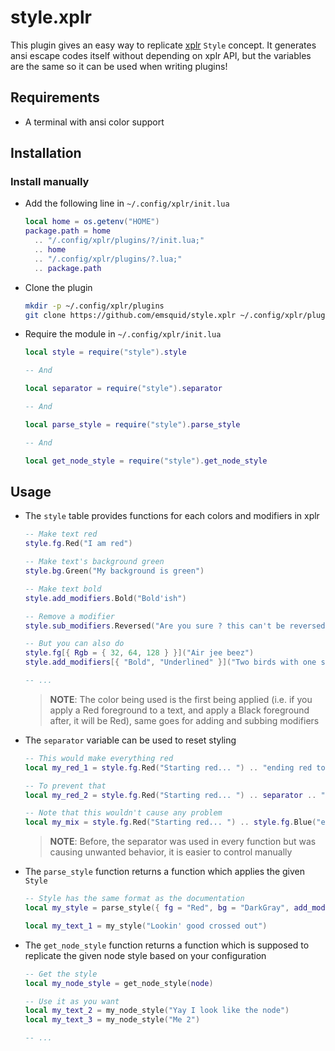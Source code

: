 # style.xplr

This plugin gives an easy way to replicate [xplr](https://xplr.dev) `Style` concept. 
It generates ansi escape codes itself without depending on xplr API, but the variables are the same so it can be used when writing plugins!

## Requirements

- A terminal with ansi color support

## Installation

### Install manually

- Add the following line in `~/.config/xplr/init.lua`

    ```lua
    local home = os.getenv("HOME")
    package.path = home
      .. "/.config/xplr/plugins/?/init.lua;"
      .. home
      .. "/.config/xplr/plugins/?.lua;"
      .. package.path
    ```

- Clone the plugin

    ```bash
    mkdir -p ~/.config/xplr/plugins
    git clone https://github.com/emsquid/style.xplr ~/.config/xplr/plugins/style
    ```

- Require the module in `~/.config/xplr/init.lua`

    ```lua
    local style = require("style").style

    -- And
    
    local separator = require("style").separator

    -- And
    
    local parse_style = require("style").parse_style
    
    -- And

    local get_node_style = require("style").get_node_style
    ```

## Usage

- The `style` table provides functions for each colors and modifiers in xplr
    ```lua
    -- Make text red
    style.fg.Red("I am red")

    -- Make text's background green
    style.bg.Green("My background is green")

    -- Make text bold
    style.add_modifiers.Bold("Bold'ish")

    -- Remove a modifier
    style.sub_modifiers.Reversed("Are you sure ? this can't be reversed")

    -- But you can also do
    style.fg[{ Rgb = { 32, 64, 128 } }]("Air jee beez")
    style.add_modifiers[{ "Bold", "Underlined" }]("Two birds with one stone")
    
    -- ...
    ```
    > **NOTE**: The color being used is the first being applied (i.e. if you apply a Red foreground to a text, and apply a Black foreground after, it will be Red), same goes for adding and subbing modifiers 

- The `separator` variable can be used to reset styling
    ```lua
    -- This would make everything red
    local my_red_1 = style.fg.Red("Starting red... ") .. "ending red too..."

    -- To prevent that
    local my_red_2 = style.fg.Red("Starting red... ") .. separator .. "not ending red!"

    -- Note that this wouldn't cause any problem
    local my_mix = style.fg.Red("Starting red... ") .. style.fg.Blue("ending blue!")
    ```
    > **NOTE**: Before, the separator was used in every function but was causing unwanted behavior, it is easier to control manually

- The `parse_style` function returns a function which applies the given `Style` 
    ```lua
    -- Style has the same format as the documentation
    local my_style = parse_style({ fg = "Red", bg = "DarkGray", add_modifiers = { "Bold", "CrossedOut" } })

    local my_text_1 = my_style("Lookin' good crossed out")
    ```

- The `get_node_style` function returns a function which is supposed to replicate the given node style based on your configuration
    ```lua
    -- Get the style
    local my_node_style = get_node_style(node) 

    -- Use it as you want
    local my_text_2 = my_node_style("Yay I look like the node")
    local my_text_3 = my_node_style("Me 2")

    -- ...
    ```
